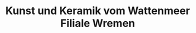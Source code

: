 ---
title: "Kunst und Keramik vom Wattenmeer Filiale Wremen"
url: /wurster-nordseekueste/kunst-und-keramik-vom-wattenmeer-filiale-wremen/
shop: Andenken
---